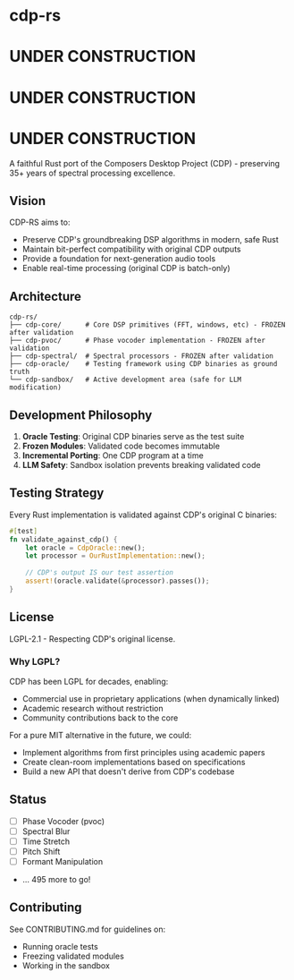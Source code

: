 # cdp-rs

# UNDER CONSTRUCTION

# UNDER CONSTRUCTION

# UNDER CONSTRUCTION

A faithful Rust port of the Composers Desktop Project (CDP) - preserving 35+ years of spectral processing excellence.

## Vision

CDP-RS aims to:
- Preserve CDP's groundbreaking DSP algorithms in modern, safe Rust
- Maintain bit-perfect compatibility with original CDP outputs
- Provide a foundation for next-generation audio tools
- Enable real-time processing (original CDP is batch-only)

## Architecture

```
cdp-rs/
├── cdp-core/      # Core DSP primitives (FFT, windows, etc) - FROZEN after validation
├── cdp-pvoc/      # Phase vocoder implementation - FROZEN after validation  
├── cdp-spectral/  # Spectral processors - FROZEN after validation
├── cdp-oracle/    # Testing framework using CDP binaries as ground truth
└── cdp-sandbox/   # Active development area (safe for LLM modification)
```

## Development Philosophy

1. **Oracle Testing**: Original CDP binaries serve as the test suite
2. **Frozen Modules**: Validated code becomes immutable
3. **Incremental Porting**: One CDP program at a time
4. **LLM Safety**: Sandbox isolation prevents breaking validated code

## Testing Strategy

Every Rust implementation is validated against CDP's original C binaries:

```rust
#[test]
fn validate_against_cdp() {
    let oracle = CdpOracle::new();
    let processor = OurRustImplementation::new();
    
    // CDP's output IS our test assertion
    assert!(oracle.validate(&processor).passes());
}
```

## License

LGPL-2.1 - Respecting CDP's original license.

### Why LGPL?

CDP has been LGPL for decades, enabling:
- Commercial use in proprietary applications (when dynamically linked)
- Academic research without restriction  
- Community contributions back to the core

For a pure MIT alternative in the future, we could:
- Implement algorithms from first principles using academic papers
- Create clean-room implementations based on specifications
- Build a new API that doesn't derive from CDP's codebase

## Status

- [ ] Phase Vocoder (pvoc)
- [ ] Spectral Blur
- [ ] Time Stretch
- [ ] Pitch Shift
- [ ] Formant Manipulation
- ... 495 more to go!

## Contributing

See CONTRIBUTING.md for guidelines on:
- Running oracle tests
- Freezing validated modules
- Working in the sandbox
